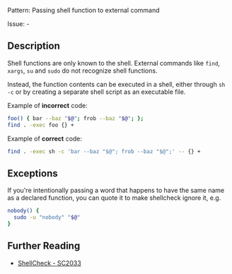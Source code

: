 Pattern: Passing shell function to external command

Issue: -

## Description

Shell functions are only known to the shell. External commands like `find`, `xargs`, `su` and `sudo` do not recognize shell functions.

Instead, the function contents can be executed in a shell, either through `sh -c` or by creating a separate shell script as an executable file.

Example of **incorrect** code:

```sh
foo() { bar --baz "$@"; frob --baz "$@"; };
find . -exec foo {} +
```

Example of **correct** code:

```sh
find . -exec sh -c 'bar --baz "$@"; frob --baz "$@";' -- {} +
```

## Exceptions

If you're intentionally passing a word that happens to have the same name as a declared function, you can quote it to make shellcheck ignore it, e.g.

```sh
nobody() {
  sudo -u "nobody" "$@"
}

```

## Further Reading

* [ShellCheck - SC2033](https://github.com/koalaman/shellcheck/wiki/SC2033)

